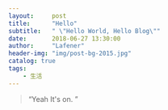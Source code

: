 ```yaml
---
layout:     post
title:      "Hello"
subtitle:   " \"Hello World, Hello Blog\""
date:       2018-06-27 13:30:00
author:     "Lafener"
header-img: "img/post-bg-2015.jpg"
catalog: true
tags:
    - 生活
---
```


> “Yeah It's on. ”





